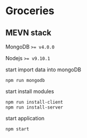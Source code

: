 # Groceries

## MEVN stack

MongoDB `>= v4.0.0`

Nodejs `>= v9.10.1`

start import data into mongoDB

```
npm run mongodb
```

start install modules

```
npm run install-client
npm run install-server
```

start application

```
npm start
```
